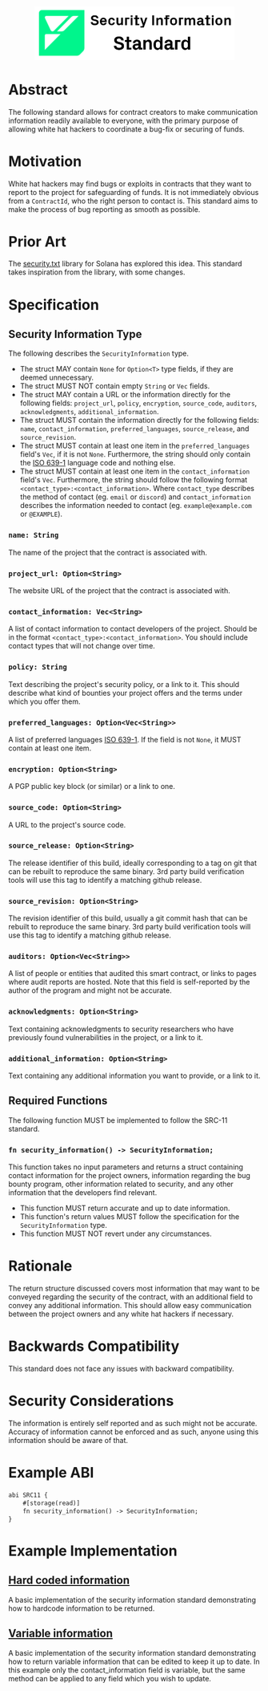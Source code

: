 <p align="center">
    <picture>
        <source media="(prefers-color-scheme: dark)" srcset=".docs/src-11-logo-dark-theme.png">
        <img alt="SRC-11 logo" width="400px" src=".docs/src-11-logo-light-theme.png">
    </picture>
</p>

# Abstract

The following standard allows for contract creators to make communication information readily available to everyone, with the primary purpose of allowing white hat hackers to coordinate a bug-fix or securing of funds.

# Motivation

White hat hackers may find bugs or exploits in contracts that they want to report to the project for safeguarding of funds. It is not immediately obvious from a `ContractId`, who the right person to contact is. This standard aims to make the process of bug reporting as smooth as possible.

# Prior Art

The [security.txt](https://github.com/neodyme-labs/solana-security-txt) library for Solana has explored this idea. This standard takes inspiration from the library, with some changes.

# Specification

## Security Information Type

The following describes the `SecurityInformation` type. 

- The struct MAY contain `None` for `Option<T>` type fields, if they are deemed unnecessary.
- The struct MUST NOT contain empty `String` or `Vec` fields.
- The struct MAY contain a URL or the information directly for the following fields: `project_url`, `policy`, `encryption`, `source_code`, `auditors`, `acknowledgments`, `additional_information`.
- The struct MUST contain the information directly for the following fields: `name`, `contact_information`, `preferred_languages`, `source_release`, and `source_revision`.
- The struct MUST contain at least one item in the `preferred_languages` field's `Vec`, if it is not `None`. Furthermore, the string should only contain the [ISO 639-1](https://en.wikipedia.org/wiki/List_of_ISO_639_language_codes) language code and nothing else.
- The struct MUST contain at least one item in the `contact_information` field's `Vec`. Furthermore, the string should follow the following format `<contact_type>:<contact_information>`. Where `contact_type` describes the method of contact (eg. `email` or `discord`) and `contact_information` describes the information needed to contact (eg. `example@example.com` or `@EXAMPLE`).

### `name: String`

The name of the project that the contract is associated with.

### `project_url: Option<String>`

The website URL of the project that the contract is associated with.

### `contact_information: Vec<String>`

A list of contact information to contact developers of the project. Should be in the format `<contact_type>:<contact_information>`. You should include contact types that will not change over time.

### `policy: String`

Text describing the project's security policy, or a link to it. This should describe what kind of bounties your project offers and the terms under which you offer them.

### `preferred_languages: Option<Vec<String>>`

A list of preferred languages [ISO 639-1](https://en.wikipedia.org/wiki/List_of_ISO_639_language_codes). 
If the field is not `None`, it MUST contain at least one item.

### `encryption: Option<String>`

A PGP public key block (or similar) or a link to one.

### `source_code: Option<String>`

A URL to the project's source code.

### `source_release: Option<String>`

The release identifier of this build, ideally corresponding to a tag on git that can be rebuilt to reproduce the same binary. 3rd party build verification tools will use this tag to identify a matching github release.

### `source_revision: Option<String>`

The revision identifier of this build, usually a git commit hash that can be rebuilt to reproduce the same binary. 3rd party build verification tools will use this tag to identify a matching github release.

### `auditors: Option<Vec<String>>`

A list of people or entities that audited this smart contract, or links to pages where audit reports are hosted. Note that this field is self-reported by the author of the program and might not be accurate.

### `acknowledgments: Option<String>`

Text containing acknowledgments to security researchers who have previously found vulnerabilities in the project, or a link to it.

### `additional_information: Option<String>`

Text containing any additional information you want to provide, or a link to it.

## Required Functions

The following function MUST be implemented to follow the SRC-11 standard.

### `fn security_information() -> SecurityInformation;`

This function takes no input parameters and returns a struct containing contact information for the project owners, information regarding the bug bounty program, other information related to security, and any other information that the developers find relevant.

- This function MUST return accurate and up to date information.
- This function's return values MUST follow the specification for the `SecurityInformation` type.
- This function MUST NOT revert under any circumstances.

# Rationale

The return structure discussed covers most information that may want to be conveyed regarding the security of the contract, with an additional field to convey any additional information. This should allow easy communication between the project owners and any white hat hackers if necessary.

# Backwards Compatibility

This standard does not face any issues with backward compatibility. 

# Security Considerations

The information is entirely self reported and as such might not be accurate. Accuracy of information cannot be enforced and as such, anyone using this information should be aware of that.

# Example ABI

```sway
abi SRC11 {
    #[storage(read)]
    fn security_information() -> SecurityInformation;
}
```

# Example Implementation

## [Hard coded information](../examples/src11-security-information/hardcoded-information)

A basic implementation of the security information standard demonstrating how to hardcode information to be returned.

## [Variable information](../examples/src11-security-information/variable-information)

A basic implementation of the security information standard demonstrating how to return variable information that can be edited to keep it up to date. In this example only the contact_information field is variable, but the same method can be applied to any field which you wish to update.
